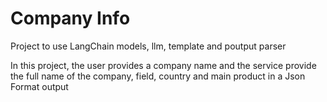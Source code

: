 # Company Info

Project to use LangChain models, llm, template and poutput parser


In this project, the user provides a company name and the service provide the full name of the company, field, country and main product in a Json Format output
